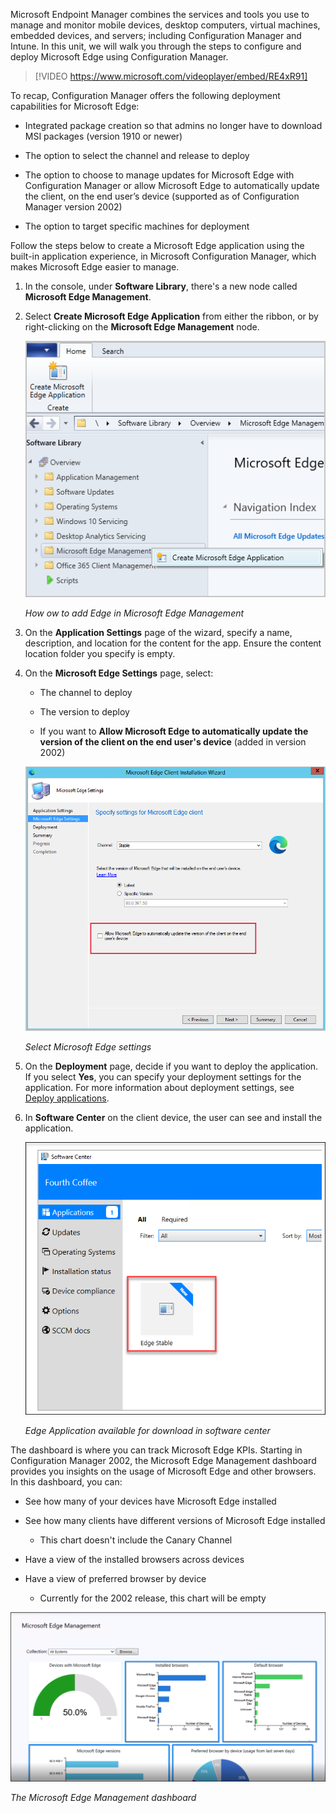 Microsoft Endpoint Manager combines the services and tools you use to manage and monitor mobile devices, desktop computers, virtual machines, embedded devices, and servers; including Configuration Manager and Intune. In this unit, we will walk you through the steps to configure and deploy Microsoft Edge using Configuration Manager.

>[!VIDEO https://www.microsoft.com/videoplayer/embed/RE4xR91]

To recap, Configuration Manager offers the following deployment capabilities for Microsoft Edge:

- Integrated package creation so that admins no longer have to download MSI packages (version 1910 or newer)

- The option to select the channel and release to deploy 

- The option to choose to manage updates for Microsoft Edge with Configuration Manager or allow Microsoft Edge to automatically update the client, on the end user’s device (supported as of Configuration Manager version 2002)

- The option to target specific machines for deployment

 

Follow the steps below to create a Microsoft Edge application using the built-in application experience, in Microsoft Configuration Manager, which makes Microsoft Edge easier to manage.

1) In the console, under **Software Library**, there's a new node called **Microsoft Edge Management**.

2) Select **Create Microsoft Edge Application** from either the ribbon, or by right-clicking on the **Microsoft Edge Management** node.

    ![How ow to add Edge in Microsoft Edge Management](../media/unit3-configuration-manager-create-edge-app.png)

   *How ow to add Edge in Microsoft Edge Management*

 

 

3) On the **Application Settings** page of the wizard, specify a name, description, and location for the content for the app. Ensure the content location folder you specify is empty.

4) On the **Microsoft Edge Settings** page, select:

	- The channel to deploy

	- The version to deploy

	- If you want to **Allow Microsoft Edge to automatically update the version of the client on the end user's device** (added in version 2002)

 

    ![Select Microsoft Edge settings](../media/unit3-configuration-manager-channels.png)

   *Select Microsoft Edge settings*

 

 

5) On the **Deployment** page, decide if you want to deploy the application. If you select **Yes**, you can specify your deployment settings for the application. For more information about deployment settings, see [Deploy applications](https://docs.microsoft.com/mem/configmgr/apps/deploy-use/deploy-applications).

6) In **Software Center** on the client device, the user can see and install the application.

 

    ![Edge Application available for download in software center](../media/unit3-configuration-manager-app-software-center-v4.png)

   *Edge Application available for download in software center*

 

 

 

The dashboard is where you can track Microsoft Edge KPIs. Starting in Configuration Manager 2002, the Microsoft Edge Management dashboard provides you insights on the usage of Microsoft Edge and other browsers. In this dashboard, you can:

- See how many of your devices have Microsoft Edge installed

- See how many clients have different versions of Microsoft Edge installed

	- This chart doesn't include the Canary Channel

- Have a view of the installed browsers across devices

- Have a view of preferred browser by device

	- Currently for the 2002 release, this chart will be empty

 

[![The Microsoft Edge Management dashboard](../media/unit3-configuration-manager-dashboard-v5.png)](../media/unit3-configuration-manager-dashboard-v5.png#lightbox)

   *The Microsoft Edge Management dashboard*


